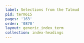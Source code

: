 ```yaml
---
label: Selections from the Talmud
pid: term615
pages: '163'
order: '0870'
layout: generic_index_term
collection: index-headings
---
```

